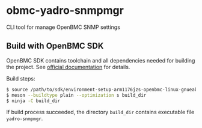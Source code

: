 # obmc-yadro-snmpmgr
CLI tool for manage OpenBMC SNMP settings

## Build with OpenBMC SDK
OpenBMC SDK contains toolchain and all dependencies needed for building the
project. See [official
documentation](https://github.com/openbmc/docs/blob/master/development/dev-environment.md#download-and-install-sdk)
for details.

Build steps:
```sh
$ source /path/to/sdk/environment-setup-arm1176jzs-openbmc-linux-gnueabi
$ meson --buildtype plain --optimization s build_dir
$ ninja -C build_dir
```
If build process succeeded, the directory `build_dir` contains executable file
`yadro-snmpmgr`.

